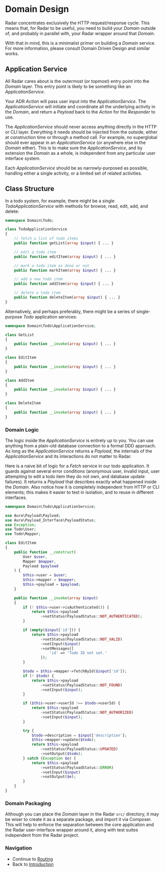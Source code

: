 # Domain Design

Radar concentrates exclusively the HTTP request/response cycle. This means that,
for Radar to be useful, you need to build your _Domain_ outside of, and probably
in parallel with, your Radar wrapper around that _Domain_.

With that in mind, this is a minimalist primer on building a _Domain_ service.
For more information, please consult Domain Driven Design and similar works.

## Application Service

All Radar cares about is the outermost (or topmost) entry point into the
_Domain_ layer. This entry point is likely to be something like an
_ApplicationService_.

Your ADR _Action_ will pass user input into the _ApplicationService_. The
_ApplicationService_ will initiate and coordinate all the underlying activity in
the _Domain_, and return a _Payload_ back to the _Action_ for the _Responder_ to
use.

The _ApplicationService_ should never access anything directly in the HTTP or
CLI layer. Everything it needs should be injected from the outside, either at
construction time or through a method call. For example, no superglobal should
ever appear in an _ApplicationService_ (or anywhere else in the _Domain_
either). This is to make sure the _ApplicationService_, and by extension the
_Domain_ as a whole, is independent from any particular user interface system.

Each _ApplicationService_ should be as narrowly-purposed as possible, handling
either a single activity, or a limited set of related activities.

## Class Structure

In a todo system, for example, there might be a single _TodoApplicationService_
with methods for browse, read, edit, add, and delete:

```php
namespace Domain\Todo;

class TodoApplicationService
{
    // fetch a list of todo items
    public function getList(array $input) { ... }

    // edit a todo item
    public function editItem(array $input) { ... }

    // mark a todo item as done or not
    public function markItem(array $input) { ... }

    // add a new todo item
    public function addItem(array $input) { ... }

    // delete a todo item
    public function deleteItem(array $input) { ... }
}
```

Alternatively, and perhaps preferably, there might be a series of single-purpose
_Todo_ application services:

```php
namespace Domain\Todo\ApplicationService;

class GetList
{
    public function __invoke(array $input) { ... }
}

class EditItem
{
    public function __invoke(array $input) { ... }
}

class AddItem
{
    public function __invoke(array $input) { ... }
}

class DeleteItem
{
    public function __invoke(array $input) { ... }
}
```

### Domain Logic

The logic inside the _ApplicationService_ is entirely up to you. You can use
anything from a plain-old database connection to a formal DDD approach. As long
as the _ApplicationService_ returns a _Payload_, the internals of the
_ApplicationService_ and its interactions do not matter to Radar.

Here is a naive bit of logic for a _Fetch_ service in our todo application. It
guards against several error conditions (anonymous user, invalid input, user
attempting to edit a todo item they do not own, and database update failures).
It returns a _Payload_ that describes exactly what happened inside the
_Domain_. Also notice how it is completely independent from HTTP or CLI
elements; this makes it easier to test in isolation, and to reuse in different
interfaces.

```php
namespace Domain\Todo\ApplicationService;

use Aura\Payload\Payload;
use Aura\Payload_Interface\PayloadStatus;
use Exception;
use Todo\User;
use Todo\Mapper;

class EditItem
{
    public function __construct(
        User $user,
        Mapper $mapper,
        Payload $payload
    ) {
        $this->user = $user;
        $this->mapper = $mapper;
        $this->payload = $payload;
    }

    public function __invoke(array $input)
    {
        if (! $this->user->isAuthenticated()) {
            return $this->payload
                ->setStatus(PayloadStatus::NOT_AUTHENTICATED);
        }

        if (empty($input['id'])) {
            return $this->payload
                ->setStatus(PayloadStatus::NOT_VALID)
                ->setInput($input)
                ->setMessages([
                    'id' => 'Todo ID not set.'
                ]);
        }

        $todo = $this->mapper->fetchById($input['id']);
        if (! $todo) {
            return $this->payload
                ->setStatus(PayloadStatus::NOT_FOUND)
                ->setInput($input);
        }

        if ($this->user->userId !== $todo->userId) {
            return $this->payload
                ->setStatus(PayloadStatus::NOT_AUTHORIZED)
                ->setInput($input);
        }

        try {
            $todo->description = $input['description'];
            $this->mapper->update($todo);
            return $this->payload
                ->setStatus(PayloadStatus::UPDATED)
                ->setOutput($todo);
        } catch (Exception $e) {
            return $this->payload
                ->setStatus(PayloadStatus::ERROR)
                ->setInput($input)
                ->setOutput($e);
        }
    }
}
```

### Domain Packaging

Although you can place the _Domain_ layer in the Radar `src/` directory, it may
be wiser to create it as a separate package, and import it via Composer. This
will help to enforce the separation between the core application and the Radar
user-interface wrapper around it, along with test suites independent from the
Radar project.

### Navigation

* Continue to [Routing](/docs/routing.md)
* Back to [Introduction](/docs/intro.md)
